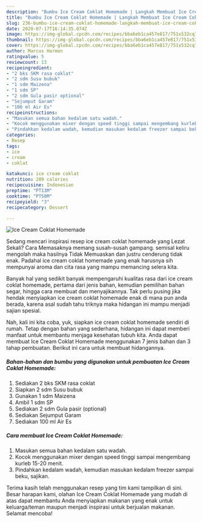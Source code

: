 ```yaml
---
description: "Bumbu Ice Cream Coklat Homemade | Langkah Membuat Ice Cream Coklat Homemade Yang Menggugah Selera"
title: "Bumbu Ice Cream Coklat Homemade | Langkah Membuat Ice Cream Coklat Homemade Yang Menggugah Selera"
slug: 236-bumbu-ice-cream-coklat-homemade-langkah-membuat-ice-cream-coklat-homemade-yang-menggugah-selera
date: 2020-07-17T16:14:35.074Z
image: https://img-global.cpcdn.com/recipes/bba6eb1ca457e817/751x532cq70/ice-cream-coklat-homemade-foto-resep-utama.jpg
thumbnail: https://img-global.cpcdn.com/recipes/bba6eb1ca457e817/751x532cq70/ice-cream-coklat-homemade-foto-resep-utama.jpg
cover: https://img-global.cpcdn.com/recipes/bba6eb1ca457e817/751x532cq70/ice-cream-coklat-homemade-foto-resep-utama.jpg
author: Marcus Harmon
ratingvalue: 5
reviewcount: 13
recipeingredient:
- "2 bks SKM rasa coklat"
- "2 sdm Susu bubuk"
- "1 sdm Maizena"
- "1 sdm SP"
- "2 sdm Gula pasir optional"
- "Sejumput Garam"
- "100 ml Air Es"
recipeinstructions:
- "Masukan semua bahan kedalam satu wadah."
- "Kocok menggunakan mixer dengan speed tinggi sampai mengembang kurleb 15-20 menit."
- "Pindahkan kedalam wadah, kemudian masukan kedalam freezer sampai beku, sajikan."
categories:
- Resep
tags:
- ice
- cream
- coklat

katakunci: ice cream coklat 
nutrition: 289 calories
recipecuisine: Indonesian
preptime: "PT13M"
cooktime: "PT50M"
recipeyield: "3"
recipecategory: Dessert

---
```



![Ice Cream Coklat Homemade](https://img-global.cpcdn.com/recipes/bba6eb1ca457e817/751x532cq70/ice-cream-coklat-homemade-foto-resep-utama.jpg)

Sedang mencari inspirasi resep ice cream coklat homemade yang Lezat Sekali? Cara Memasaknya memang susah-susah gampang. semisal keliru mengolah maka hasilnya Tidak Memuaskan dan justru cenderung tidak enak. Padahal ice cream coklat homemade yang enak harusnya sih mempunyai aroma dan cita rasa yang mampu memancing selera kita.

Banyak hal yang sedikit banyak mempengaruhi kualitas rasa dari ice cream coklat homemade, pertama dari jenis bahan, kemudian pemilihan bahan segar, hingga cara membuat dan menyajikannya. Tak perlu pusing jika hendak menyiapkan ice cream coklat homemade enak di mana pun anda berada, karena asal sudah tahu triknya maka hidangan ini mampu menjadi sajian spesial.




Nah, kali ini kita coba, yuk, siapkan ice cream coklat homemade sendiri di rumah. Tetap dengan bahan yang sederhana, hidangan ini dapat memberi manfaat untuk membantu menjaga kesehatan tubuh kita. Anda dapat membuat Ice Cream Coklat Homemade menggunakan 7 jenis bahan dan 3 tahap pembuatan. Berikut ini cara untuk membuat hidangannya.

<!--inarticleads1-->

##### Bahan-bahan dan bumbu yang digunakan untuk pembuatan Ice Cream Coklat Homemade:

1. Sediakan 2 bks SKM rasa coklat
1. Siapkan 2 sdm Susu bubuk
1. Gunakan 1 sdm Maizena
1. Ambil 1 sdm SP
1. Sediakan 2 sdm Gula pasir (optional)
1. Sediakan Sejumput Garam
1. Sediakan 100 ml Air Es




<!--inarticleads2-->

##### Cara membuat Ice Cream Coklat Homemade:

1. Masukan semua bahan kedalam satu wadah.
1. Kocok menggunakan mixer dengan speed tinggi sampai mengembang kurleb 15-20 menit.
1. Pindahkan kedalam wadah, kemudian masukan kedalam freezer sampai beku, sajikan.




Terima kasih telah menggunakan resep yang tim kami tampilkan di sini. Besar harapan kami, olahan Ice Cream Coklat Homemade yang mudah di atas dapat membantu Anda menyiapkan makanan yang enak untuk keluarga/teman maupun menjadi inspirasi untuk berjualan makanan. Selamat mencoba!
